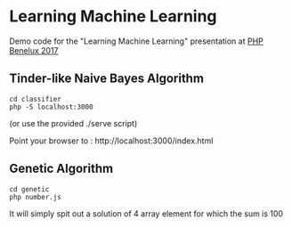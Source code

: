 # Learning Machine Learning
Demo code for the "Learning Machine Learning" presentation at [PHP Benelux 2017](https://conference.phpbenelux.eu/2018/)

## Tinder-like Naive Bayes Algorithm
```
cd classifier
php -S localhost:3000
```
(or use the provided ./serve script)

Point your browser to : http://localhost:3000/index.html

## Genetic Algorithm
```
cd genetic
php number.js
```
It will simply spit out a solution of 4 array element for which the sum is 100
